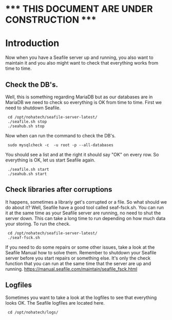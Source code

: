 # *** THIS DOCUMENT ARE UNDER CONSTRUCTION ***
# Introduction
Now when you have a Seafile server up and running, you also want to maintain it and you also might want to check that everything works from time to time.

## Check the DB's.
Well, this is something regarding MariaDB but as our databases are in MariaDB we need to check so everything is OK from time to time.
First we need to shutdown Seafile.
```
 cd /opt/nohatech/seafile-server-latest/
 ./seafile.sh stop
 ./seahub.sh stop
```
Now when can run the command to check the DB's.
```
 sudo mysqlcheck -c  -u root -p --all-databases
```
You should see a list and at the right it should say "OK" on every row.
So everything is OK, let us start Seafile again.
```
 ./seafile.sh start
 ./seahub.sh start
```
## Check libraries after corruptions
It happens, sometimes a librariy get's corrupted or a file.
So what should we do about it? Well, Seafile have a good tool called seaf-fsck.sh.
You can run it at the same time as your Seafile server are running, no need to shut the server down.
This can take a long time to run depending on how much data your storing.
To run the check.
```
 cd /opt/nohatech/seafile-server-latest/
 ./seaf-fsck.sh
```
If you need to do some repairs or some other issues, take a look at the Seafile Manual how to solve them.
Remember to shutdown your Seafile server before you start repairs or something else. It's only the check function that you can run at the same time that the server are up and running.
https://manual.seafile.com/maintain/seafile_fsck.html

## Logfiles
Sometimes you want to take a look at the logfiles to see that everything looks OK.
The Seafile logfiles are located here.
```
 cd /opt/nohatech/logs/
```
